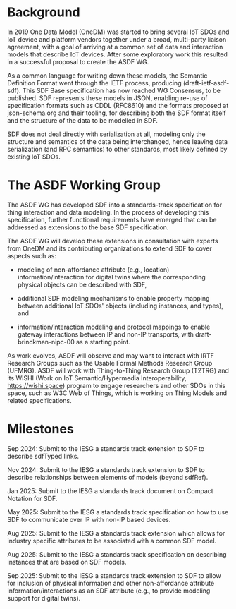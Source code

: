# Background

In 2019 One Data Model (OneDM) was started to bring several IoT SDOs and IoT device and platform vendors together under a broad, multi-party liaison agreement, with a goal of arriving at a common set of data and interaction models that describe IoT devices.
After some exploratory work this resulted in a successful proposal to create the ASDF WG.

As a common language for writing down these models, the Semantic Definition Format went through the IETF process, producing (draft-ietf-asdf-sdf).
This SDF Base specification has now reached WG Consensus, to be published.
SDF represents these models in JSON, enabling re-use of specification formats such as CDDL (RFC8610) and the formats proposed at json-schema.org and their tooling, for describing both the SDF format itself and the structure of the data to be modelled in SDF.

SDF does not deal directly with serialization at all, modeling only the structure and semantics of the data being interchanged, hence leaving data serialization (and RPC semantics) to other standards, most likely defined by existing IoT SDOs.

# The ASDF Working Group

The ASDF WG has developed SDF into a standards-track specification for thing interaction and data modeling.
In the process of developing this specification, further functional requirements have emerged that can be addressed as extensions to the base SDF specification.

The ASDF WG will develop these extensions in consultation with experts from OneDM and its contributing organizations to extend SDF to cover aspects such as:

* modeling of non-affordance attribute (e.g., location) information/interaction for digital twins where the corresponding physical objects can be described with SDF,

* additional SDF modeling mechanisms to enable property mapping between additional IoT SDOs' objects (including instances, and types), and

* information/interaction modeling and protocol mappings to enable gateway interactions between IP and non-IP transports, with draft-brinckman-nipc-00 as a starting point.

As work evolves, ASDF will observe and may want to interact with IRTF Research Groups such as the Usable Formal Methods Research Group (UFMRG).
ASDF will work with Thing-to-Thing Research Group (T2TRG) and its WISHI (Work on IoT Semantic/Hypermedia Interoperability, https://wishi.space) program to engage researchers  and other SDOs in this space, such as W3C Web of Things, which is working on Thing Models and related specifications.

# Milestones

Sep 2024: Submit to the IESG a standards track extension to SDF to describe sdfTyped links.

Nov 2024: Submit to the IESG a standards track extension to SDF to describe relationships between elements of models (beyond sdfRef).

Jan 2025: Submit to the IESG a standards track document on Compact Notation for SDF.

May 2025: Submit to the IESG a standards track specification on how to use SDF to communicate over IP with non-IP based devices.

Aug 2025: Submit to the IESG a standards track extension which allows for industry specific attributes to be associated with a common SDF model.

Aug 2025: Submit to the IESG a standards track specification on describing instances that are based on SDF models.

Sep 2025: Submit to the IESG a standards track extension to SDF to allow for inclusion of physical information and other non-affordance attribute information/interactions as an SDF attribute (e.g., to provide modeling support for digital twins).

